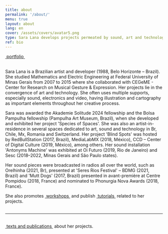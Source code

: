```yaml
---
title: about
permalink: '/about/'
menu: true
layout: about
lang: en
cover: /assets/covers/avatar5.png
type: Sara Lana develops projects permeated by sound, art and technology.
ref: bio
---
```


<div class="selection">
<a href="../assets/docs/Sara_Lana_Portfolio_2024_EN.pdf" target="_blank">&nbsp;portfolio&nbsp;</a>
</div>

<br>

Sara Lana is a Brazilian artist and developer (1988, Belo Horizonte – Brazil). She studied Mathematics and Electric Engineering at Federal University of Minas Gerais from 2007 to 2015 where she collaborated with CEGeME - Center for Research on Musical Gesture & Expression. Her projects lie in the convergence of art and technology. She often uses multiple supports, especially sound, electronics and video, having illustration and cartography as important elements throughout her creative process.
  
Sara was awarded the Akademie Solitude 2024 fellowship and the Bolsa Pampulha fellowship (Pampulha Art Museum, Brazil), when she developed and exhibited her project 'Species of Spaces'. She was also an artist-in-residence in several spaces dedicated to art, sound and technology in Br, Chile, Mx, Romania and Switzerland. Her project 'Blind Spots' was hosted by RedBullStation (2017, Brazil), MediaLabMX (2018, México), CCD – Center of Digital Culture (2019, México), among others. Her sound installation 'Antonyms Machine' was exhibited at Oi Futuro (2019, Rio de Janeiro) and Sesc (2018–2022, Minas Gerais and São Paulo states). 
  
Her sound pieces were broadcasted in radios all over the world, such as Orelhinha (2021, Br), presented at 'Seres Rios Festival'  – BDMG (2021, Brazil) and 'Mutt Dogs' (2017, Brazil) presented in avant-première at Centre Pompidou (2018, France) and nominated to Phonurgia Nova Awards (2018, France).


<div class="selection">
She also promotes <a href="../en/workshops" target="_blank">&nbsp;workshops&nbsp;</a> and publish <a href="../tutorials" target="_blank">&nbsp;tutorials&nbsp;</a> related to her projects.
</div>

<br>

---


<br>
<div class="selection">
<a href="../en/textos" target="_blank">&nbsp;texts and publications&nbsp;</a> about her projects.
</div>

<br>
